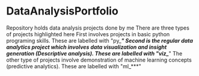 # DataAnalysisPortfolio
Repository holds data analysis projects done by me
There are three types of projects highlighted here 
First involves projects in basic python programing skills. These are labelled with "py_***"
Second is the regular data analytics project which involves data visualization and insight generation (Descriptive analysis). These are labelled with "viz_***"
The other type of projects involve demonstration of machine learning concepts (predictive analytics). These are labelled with "ml_***"
